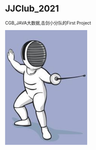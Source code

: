 # JJClub_2021
CGB_JAVA大数据,击剑小分队的First Project

![Image text](https://github.com/907300985/JJClub_2021/blob/main/src/images/jj.png)
